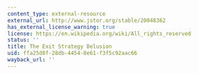 ```yaml
---
content_type: external-resource
external_url: http://www.jstor.org/stable/20048362
has_external_license_warning: true
license: https://en.wikipedia.org/wiki/All_rights_reserved
status: ''
title: The Exit Strategy Delusion
uid: ffa25d8f-28db-4454-8e61-f3f5c92aac66
wayback_url: ''
---
```

